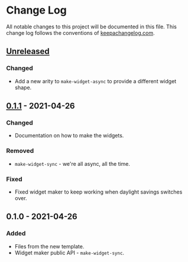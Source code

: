 # Change Log
All notable changes to this project will be documented in this file. This change log follows the conventions of [keepachangelog.com](http://keepachangelog.com/).

## [Unreleased]
### Changed
- Add a new arity to `make-widget-async` to provide a different widget shape.

## [0.1.1] - 2021-04-26
### Changed
- Documentation on how to make the widgets.

### Removed
- `make-widget-sync` - we're all async, all the time.

### Fixed
- Fixed widget maker to keep working when daylight savings switches over.

## 0.1.0 - 2021-04-26
### Added
- Files from the new template.
- Widget maker public API - `make-widget-sync`.

[Unreleased]: https://github.com/your-name/yaml-splitter/compare/0.1.1...HEAD
[0.1.1]: https://github.com/your-name/yaml-splitter/compare/0.1.0...0.1.1
